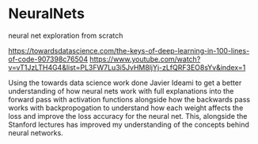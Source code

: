 # NeuralNets
neural net exploration from scratch 

https://towardsdatascience.com/the-keys-of-deep-learning-in-100-lines-of-code-907398c76504
https://www.youtube.com/watch?v=vT1JzLTH4G4&list=PL3FW7Lu3i5JvHM8ljYj-zLfQRF3EO8sYv&index=1

Using the towards data science work done Javier Ideami to get a better understanding of how neural nets work with full explanations into the forward pass with activation functions alongside how the backwards pass works with backpropogation to understand how each weight affects the loss and improve the loss accuracy for the neural net. 
This, alongside the Stanford lectures has improved my understanding of the concepts behind neural networks. 
